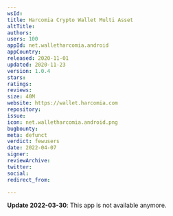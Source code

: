 ```yaml
---
wsId: 
title: Harcomia Crypto Wallet Multi Asset
altTitle: 
authors: 
users: 100
appId: net.walletharcomia.android
appCountry: 
released: 2020-11-01
updated: 2020-11-23
version: 1.0.4
stars: 
ratings: 
reviews: 
size: 40M
website: https://wallet.harcomia.com
repository: 
issue: 
icon: net.walletharcomia.android.png
bugbounty: 
meta: defunct
verdict: fewusers
date: 2022-04-07
signer: 
reviewArchive: 
twitter: 
social: 
redirect_from: 

---
```


**Update 2022-03-30**: This app is not available anymore.
